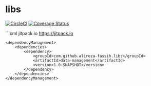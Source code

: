 # libs

[![CircleCI](https://circleci.com/gh/alireza-fassih/libs.svg?style=svg)](https://circleci.com/gh/alireza-fassih/libs)
[![Coverage Status](https://coveralls.io/repos/github/alireza-fassih/libs/badge.svg?branch=master)](https://coveralls.io/github/alireza-fassih/libs?branch=master)

‍‍‍‍‍‍‍```xml
    <repositories>
        <repository>
            <id>jitpack.io</id>
            <url>https://jitpack.io</url>
        </repository>
    </repositories>

    <dependencyManagement>
        <dependencies>
            <dependency>
                <groupId>com.github.alireza-fassih.libs</groupId>
                <artifactId>data-management</artifactId>
                <version>1.0-SNAPSHOT</version>
            </dependency>
        </dependencies>
    </dependencyManagement>
```